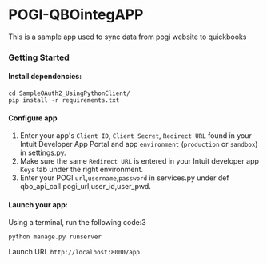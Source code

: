 # POGI-QBOintegAPP
This is a sample app used to sync data from pogi website to quickbooks 

### Getting Started

#### Install dependencies:

    cd SampleOAuth2_UsingPythonClient/
    pip install -r requirements.txt

#### Configure app

1. Enter your app's `Client ID`, `Client Secret`, `Redirect URL` found in your Intuit Developer App Portal and app `environment` (`production` or `sandbox`) in [settings.py](SampleOAuth2_UsingPythonClient/settings.py).
2. Make sure the same `Redirect URL` is entered in your Intuit developer app `Keys` tab under the right environment.
3. Enter your POGI `url`,`username`,`password` in services.py under def qbo_api_call pogi_url,user_id,user_pwd.

#### Launch your app:
Using a terminal, run the following code:3

    python manage.py runserver

Launch URL `http://localhost:8000/app`
